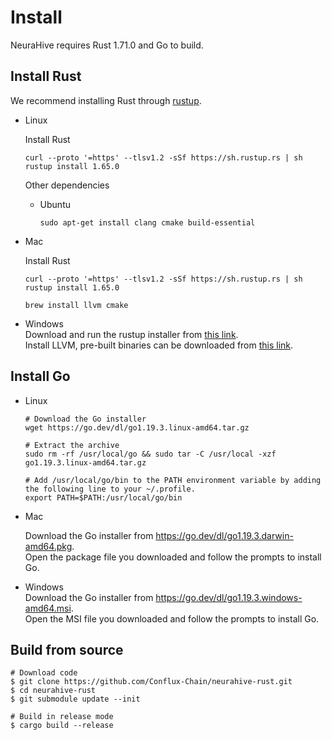 # Install
NeuraHive requires Rust 1.71.0 and Go to build.

## Install Rust

We recommend installing Rust through [rustup](https://www.rustup.rs/).

* Linux

    Install Rust
    ```shell
    curl --proto '=https' --tlsv1.2 -sSf https://sh.rustup.rs | sh
    rustup install 1.65.0
    ```

    Other dependencies
    * Ubuntu
        ```shell
        sudo apt-get install clang cmake build-essential
        ```

* Mac

    Install Rust
    ```shell
    curl --proto '=https' --tlsv1.2 -sSf https://sh.rustup.rs | sh
    rustup install 1.65.0
    ```

    ```shell
    brew install llvm cmake
    ```

* Windows  
    Download and run the rustup installer from [this link](https://static.rust-lang.org/rustup/dist/i686-pc-windows-gnu/rustup-init.exe).  
    Install LLVM, pre-built binaries can be downloaded from [this link](https://releases.llvm.org/download.html).

## Install Go
* Linux
    ```shell
    # Download the Go installer
    wget https://go.dev/dl/go1.19.3.linux-amd64.tar.gz

    # Extract the archive
    sudo rm -rf /usr/local/go && sudo tar -C /usr/local -xzf go1.19.3.linux-amd64.tar.gz

    # Add /usr/local/go/bin to the PATH environment variable by adding the following line to your ~/.profile.
    export PATH=$PATH:/usr/local/go/bin
    ```

* Mac

    Download the Go installer from https://go.dev/dl/go1.19.3.darwin-amd64.pkg.  
    Open the package file you downloaded and follow the prompts to install Go.

* Windows  
    Download the Go installer from https://go.dev/dl/go1.19.3.windows-amd64.msi.  
    Open the MSI file you downloaded and follow the prompts to install Go.


## Build from source
```shell
# Download code
$ git clone https://github.com/Conflux-Chain/neurahive-rust.git
$ cd neurahive-rust
$ git submodule update --init

# Build in release mode
$ cargo build --release
```

